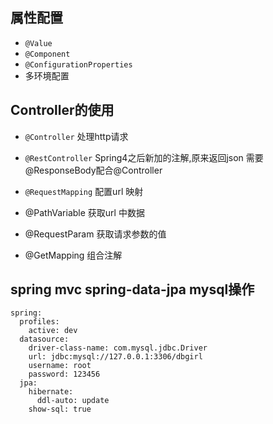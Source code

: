 ## 属性配置

- `@Value`
- `@Component`
- `@ConfigurationProperties`
- 多环境配置

## Controller的使用

- `@Controller` 处理http请求
- `@RestController` Spring4之后新加的注解,原来返回json 需要@ResponseBody配合@Controller
- `@RequestMapping` 配置url 映射

- @PathVariable 获取url 中数据
- @RequestParam 获取请求参数的值
- @GetMapping 组合注解

## spring mvc spring-data-jpa mysql操作

```
spring:
  profiles:
    active: dev
  datasource:
    driver-class-name: com.mysql.jdbc.Driver
    url: jdbc:mysql://127.0.0.1:3306/dbgirl
    username: root
    password: 123456
  jpa:
    hibernate:
      ddl-auto: update
    show-sql: true
```